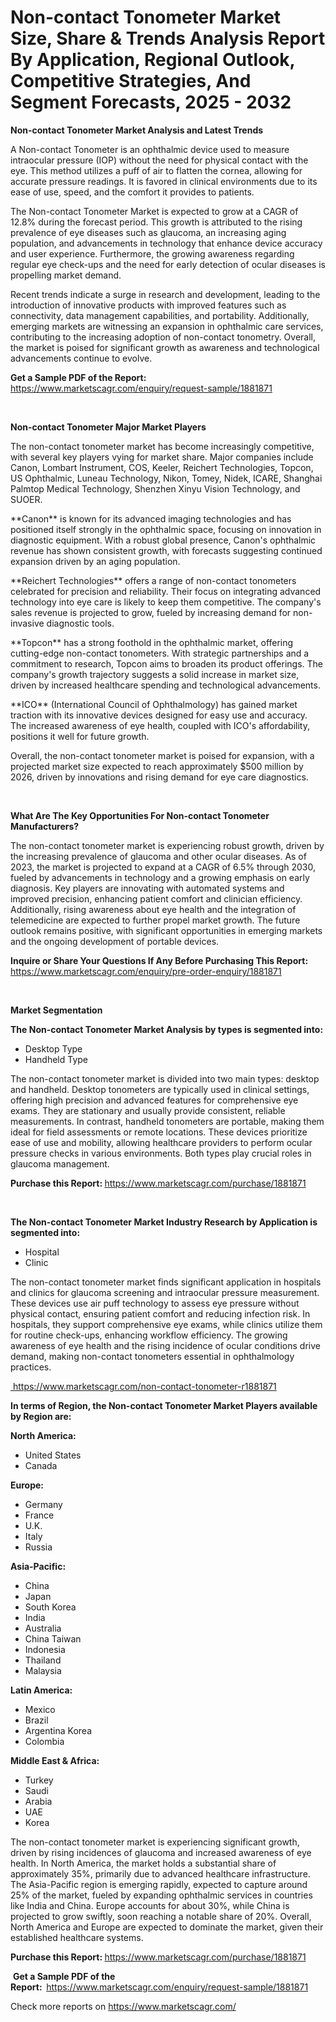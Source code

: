 <p><h1>Non-contact Tonometer Market Size, Share & Trends Analysis Report By Application, Regional Outlook, Competitive Strategies, And Segment Forecasts, 2025 - 2032</h1></p><p><strong>Non-contact Tonometer Market Analysis and Latest Trends</strong></p>
<p><p>A Non-contact Tonometer is an ophthalmic device used to measure intraocular pressure (IOP) without the need for physical contact with the eye. This method utilizes a puff of air to flatten the cornea, allowing for accurate pressure readings. It is favored in clinical environments due to its ease of use, speed, and the comfort it provides to patients.</p><p>The Non-contact Tonometer Market is expected to grow at a CAGR of 12.8% during the forecast period. This growth is attributed to the rising prevalence of eye diseases such as glaucoma, an increasing aging population, and advancements in technology that enhance device accuracy and user experience. Furthermore, the growing awareness regarding regular eye check-ups and the need for early detection of ocular diseases is propelling market demand.</p><p>Recent trends indicate a surge in research and development, leading to the introduction of innovative products with improved features such as connectivity, data management capabilities, and portability. Additionally, emerging markets are witnessing an expansion in ophthalmic care services, contributing to the increasing adoption of non-contact tonometry. Overall, the market is poised for significant growth as awareness and technological advancements continue to evolve.</p></p>
<p><strong>Get a Sample PDF of the Report:&nbsp;</strong> <a href="https://www.marketscagr.com/enquiry/request-sample/1881871?utm_campaign=3112&utm_medium=2&utm_source=Github&utm_content=ia&utm_term=05032025&utm_id=non-contact-tonometer">https://www.marketscagr.com/enquiry/request-sample/1881871</a></p>
<p>&nbsp;</p>
<p><strong>Non-contact Tonometer Major Market Players</strong></p>
<p><p>The non-contact tonometer market has become increasingly competitive, with several key players vying for market share. Major companies include Canon, Lombart Instrument, COS, Keeler, Reichert Technologies, Topcon, US Ophthalmic, Luneau Technology, Nikon, Tomey, Nidek, ICARE, Shanghai Palmtop Medical Technology, Shenzhen Xinyu Vision Technology, and SUOER.</p><p>**Canon** is known for its advanced imaging technologies and has positioned itself strongly in the ophthalmic space, focusing on innovation in diagnostic equipment. With a robust global presence, Canon's ophthalmic revenue has shown consistent growth, with forecasts suggesting continued expansion driven by an aging population.</p><p>**Reichert Technologies** offers a range of non-contact tonometers celebrated for precision and reliability. Their focus on integrating advanced technology into eye care is likely to keep them competitive. The company's sales revenue is projected to grow, fueled by increasing demand for non-invasive diagnostic tools.</p><p>**Topcon** has a strong foothold in the ophthalmic market, offering cutting-edge non-contact tonometers. With strategic partnerships and a commitment to research, Topcon aims to broaden its product offerings. The company's growth trajectory suggests a solid increase in market size, driven by increased healthcare spending and technological advancements.</p><p>**ICO** (International Council of Ophthalmology) has gained market traction with its innovative devices designed for easy use and accuracy. The increased awareness of eye health, coupled with ICO's affordability, positions it well for future growth.</p><p>Overall, the non-contact tonometer market is poised for expansion, with a projected market size expected to reach approximately $500 million by 2026, driven by innovations and rising demand for eye care diagnostics.</p></p>
<p>&nbsp;</p>
<p><strong>What Are The Key Opportunities For Non-contact Tonometer Manufacturers?</strong></p>
<p><p>The non-contact tonometer market is experiencing robust growth, driven by the increasing prevalence of glaucoma and other ocular diseases. As of 2023, the market is projected to expand at a CAGR of 6.5% through 2030, fueled by advancements in technology and a growing emphasis on early diagnosis. Key players are innovating with automated systems and improved precision, enhancing patient comfort and clinician efficiency. Additionally, rising awareness about eye health and the integration of telemedicine are expected to further propel market growth. The future outlook remains positive, with significant opportunities in emerging markets and the ongoing development of portable devices.</p></p>
<p><strong>Inquire or Share Your Questions If Any Before Purchasing This Report:</strong> <a href="https://www.marketscagr.com/enquiry/pre-order-enquiry/1881871?utm_campaign=3112&utm_medium=2&utm_source=Github&utm_content=ia&utm_term=05032025&utm_id=non-contact-tonometer">https://www.marketscagr.com/enquiry/pre-order-enquiry/1881871</a></p>
<p>&nbsp;</p>
<p><strong>Market Segmentation</strong></p>
<p><strong>The Non-contact Tonometer Market Analysis by types is segmented into:</strong></p>
<p><ul><li>Desktop Type</li><li>Handheld Type</li></ul></p>
<p><p>The non-contact tonometer market is divided into two main types: desktop and handheld. Desktop tonometers are typically used in clinical settings, offering high precision and advanced features for comprehensive eye exams. They are stationary and usually provide consistent, reliable measurements. In contrast, handheld tonometers are portable, making them ideal for field assessments or remote locations. These devices prioritize ease of use and mobility, allowing healthcare providers to perform ocular pressure checks in various environments. Both types play crucial roles in glaucoma management.</p></p>
<p><strong>Purchase this Report:&nbsp;</strong><a href="https://www.marketscagr.com/purchase/1881871?utm_campaign=3112&utm_medium=2&utm_source=Github&utm_content=ia&utm_term=05032025&utm_id=non-contact-tonometer">https://www.marketscagr.com/purchase/1881871</a></p>
<p>&nbsp;</p>
<p><strong>The Non-contact Tonometer Market Industry Research by Application is segmented into:</strong></p>
<p><ul><li>Hospital</li><li>Clinic</li></ul></p>
<p><p>The non-contact tonometer market finds significant application in hospitals and clinics for glaucoma screening and intraocular pressure measurement. These devices use air puff technology to assess eye pressure without physical contact, ensuring patient comfort and reducing infection risk. In hospitals, they support comprehensive eye exams, while clinics utilize them for routine check-ups, enhancing workflow efficiency. The growing awareness of eye health and the rising incidence of ocular conditions drive demand, making non-contact tonometers essential in ophthalmology practices.</p></p>
<p><a href="https://www.marketscagr.com/non-contact-tonometer-r1881871?utm_campaign=3112&utm_medium=2&utm_source=Github&utm_content=ia&utm_term=05032025&utm_id=non-contact-tonometer">&nbsp;https://www.marketscagr.com/non-contact-tonometer-r1881871</a></p>
<p><strong>In terms of Region, the Non-contact Tonometer Market Players available by Region are:</strong></p>
<p>
    <p> <strong> North America: </strong>
        <ul>
            <li>United States</li>
            <li>Canada</li>
        </ul>
        </p> 
    <p> <strong> Europe: </strong>
        <ul>
            <li>Germany</li>
            <li>France</li>
            <li>U.K.</li>
            <li>Italy</li>
            <li>Russia</li>
        </ul>
        </p> 
    <p> <strong> Asia-Pacific: </strong>
        <ul>
            <li>China</li>
            <li>Japan</li>
            <li>South Korea</li>
            <li>India</li>
            <li>Australia</li>
            <li>China Taiwan</li>
            <li>Indonesia</li>
            <li>Thailand</li>
            <li>Malaysia</li>
        </ul>
        </p> 
    <p> <strong> Latin America: </strong>
        <ul>
            <li>Mexico</li>
            <li>Brazil</li>
            <li>Argentina Korea</li>
            <li>Colombia</li>
        </ul>
        </p> 
    <p> <strong> Middle East & Africa: </strong>
        <ul>
            <li>Turkey</li>
            <li>Saudi</li>
            <li>Arabia</li>
            <li>UAE</li>
            <li>Korea</li>
        </ul>
    </p>
    </p>
<p><p>The non-contact tonometer market is experiencing significant growth, driven by rising incidences of glaucoma and increased awareness of eye health. In North America, the market holds a substantial share of approximately 35%, primarily due to advanced healthcare infrastructure. The Asia-Pacific region is emerging rapidly, expected to capture around 25% of the market, fueled by expanding ophthalmic services in countries like India and China. Europe accounts for about 30%, while China is projected to grow swiftly, soon reaching a notable share of 20%. Overall, North America and Europe are expected to dominate the market, given their established healthcare systems.</p></p>
<p><strong>Purchase this Report: </strong><a href="https://www.marketscagr.com/purchase/1881871?utm_campaign=3112&utm_medium=2&utm_source=Github&utm_content=ia&utm_term=05032025&utm_id=non-contact-tonometer">https://www.marketscagr.com/purchase/1881871</a></p>
<p>&nbsp;<strong>Get a Sample PDF of the Report:&nbsp;&nbsp;</strong><a href="https://www.marketscagr.com/enquiry/request-sample/1881871?utm_campaign=3112&utm_medium=2&utm_source=Github&utm_content=ia&utm_term=05032025&utm_id=non-contact-tonometer">https://www.marketscagr.com/enquiry/request-sample/1881871</a></p>
<p><strong></strong></p>
<p>Check more reports on <a href="https://www.marketscagr.com/?utm_campaign=3112&utm_medium=2&utm_source=Github&utm_content=ia&utm_term=05032025&utm_id=non-contact-tonometer">https://www.marketscagr.com/</a></p>